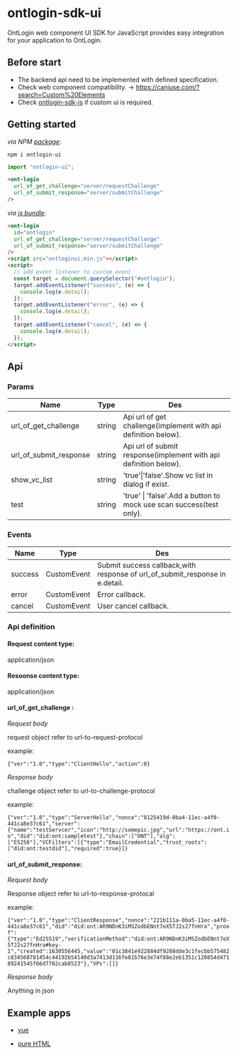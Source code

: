 # ontlogin-sdk-ui

OntLogin web component UI SDK for JavaScript provides easy integration for your application to OntLogin.

## Before start

- The backend api need to be implemented with defined specification.
- Check web component compatibility. -> https://caniuse.com/?search=Custom%20Elements
- Check [ontlogin-sdk-js](https://github.com/ontology-tech/ontlogin-sdk-js) if custom ui is required.

## Getting started

_via NPM [package](https://npmjs.com/package/ontlogin-ui):_

```
npm i ontlogin-ui
```

```js
import "ontlogin-ui";
```

```html
<ont-login
  url_of_get_challenge="server/requestChallenge"
  url_of_submit_response="server/submitChallenge"
/>
```

_via [js bundle](./dist/ontloginui.min.js):_

```html
<ont-login
  id="ontlogin"
  url_of_get_challenge="server/requestChallenge"
  url_of_submit_response="server/submitChallenge"
/>
<script src="ontloginui.min.js"></script>
<script>
  // add event listener to custom event
  const target = document.querySelector("#ontlogin");
  target.addEventListener("success", (e) => {
    console.log(e.detail);
  });
  target.addEventListener("error", (e) => {
    console.log(e.detail);
  });
  target.addEventListener("cancel", (e) => {
    console.log(e.detail);
  });
</script>
```

## Api

### Params

| Name                   | Type   | Des                                                                 |
| ---------------------- | ------ | ------------------------------------------------------------------- |
| url_of_get_challenge   | string | Api url of get challenge(implement with api definition below).      |
| url_of_submit_response | string | Api url of submit response(implement with api definition below).    |
| show_vc_list           | string | 'true'\|'false'.Show vc list in dialog if exist.                    |
| test                   | string | 'true' \| 'false'.Add a button to mock use scan success(test only). |

### Events

| Name    | Type        | Des                                                                          |
| ------- | ----------- | ---------------------------------------------------------------------------- |
| success | CustomEvent | Submit success callback,with response of url_of_submit_response in e.detail. |
| error   | CustomEvent | Error callback.                                                              |
| cancel  | CustomEvent | User cancel callback.                                                        |

### Api definition

#### Request content type:

application/json

#### Resoonse content type:

application/json

#### url_of_get_challenge :

_Request body_

request object refer to url-to-request-protocol

example:

`{"ver":"1.0","type":"ClientHello","action":0}`

_Response body_

challenge object refer to url-to-challenge-protocol

example:

`{"ver":"1.0","type":"ServerHello","nonce":"8125419d-0ba4-11ec-a4f0-441ca8e37c61","server":{"name":"testServcer","icon":"http://somepic.jpg","url":"https://ont.io","did":"did:ont:sampletest"},"chain":["ONT"],"alg":["ES256"],"VCFilters":[{"type":"EmailCredential","trust_roots":["did:ont:testdid"],"required":true}]}`

#### url_of_submit_response:

_Request body_

Response object refer to url-to-response-protocal

example:

`{"ver":"1.0","type":"ClientResponse","nonce":"221b111a-0ba5-11ec-a4f0-441ca8e37c61","did":"did:ont:AR9NDnK3iMSZodbENnt7eX5TJ2s27fnHra","proof":{"type":"Ed25519","verificationMethod":"did:ont:AR9NDnK3iMSZodbENnt7eX5TJ2s27fnHra#key-1","created":1630556445,"value":"01c3841e922884df9288dde3c1fecbb575482c834560781454c44192b54140d3a7413d116fe81b76e3e74f88e2eb1351c120854d47189241545f66d7702cab8523"},"VPs":[]}`

_Response body_

Anything in json

## Example apps

- [vue](https://github.com/ontology-tech/ontlogin-sdk-ui/tree/main/examples/vue)

- [pure HTML](https://github.com/ontology-tech/ontlogin-sdk-ui/tree/main/examples/html)
